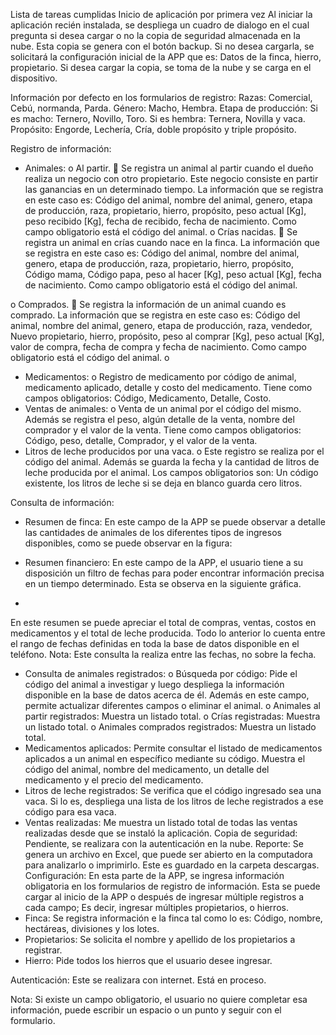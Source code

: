 Lista de tareas cumplidas
Inicio de aplicación por primera vez
Al iniciar la aplicación recién instalada, se despliega un cuadro de dialogo en el cual pregunta si desea cargar o no la copia de seguridad almacenada en la nube. Esta copia se genera con el botón backup.  Si no desea cargarla, se solicitará la configuración inicial de la APP que es: Datos de la finca, hierro, propietario. Si desea cargar la copia, se toma de la nube y se carga en el dispositivo.

Información por defecto en los formularios de registro:
Razas: Comercial, Cebú, normanda, Parda.
Género: Macho, Hembra.
Etapa de producción: Si es macho: Ternero, Novillo, Toro. Si es hembra: Ternera, Novilla y vaca.
Propósito: Engorde, Lechería, Cría, doble propósito y triple propósito.

Registro de información:
-	Animales:
o	Al partir.
	Se registra un animal al partir cuando el dueño realiza un negocio con otro propietario. Este negocio consiste en partir las ganancias en un determinado tiempo. La información que se registra en este caso es: Código del animal, nombre del animal, genero, etapa de producción, raza, propietario, hierro, propósito, peso actual [Kg], peso recibido [Kg], fecha de recibido, fecha de nacimiento. Como campo obligatorio está el código del animal.
o	Crías nacidas.
	Se registra un animal en crías cuando nace en la finca. La información que se registra en este caso es: Código del animal, nombre del animal, genero, etapa de producción, raza, propietario, hierro, propósito, Código mama, Código papa, peso al hacer [Kg], peso actual [Kg], fecha de nacimiento.  Como campo obligatorio está el código del animal.

o	Comprados.
	Se registra la información de un animal cuando es comprado. La información que se registra en este caso es: Código del animal, nombre del animal, genero, etapa de producción, raza, vendedor, Nuevo propietario, hierro, propósito, peso al comprar [Kg], peso actual [Kg], valor de compra, fecha de compra y fecha de nacimiento.  Como campo obligatorio está el código del animal.
o	
-	Medicamentos:
o	Registro de medicamento por código de animal, medicamento aplicado, detalle y costo del medicamento. Tiene como campos obligatorios: Código, Medicamento, Detalle, Costo.
-	Ventas de animales:
o	Venta de un animal por el código del mismo. Además se registra el peso, algún detalle de la venta, nombre del comprador y el valor de la venta. Tiene como campos obligatorios: Código, peso, detalle, Comprador, y el valor de la venta.
-	Litros de leche producidos por una vaca.
o	Este registro se realiza por el código del animal. Además se guarda la fecha y la cantidad de litros de leche producida por el animal. Los campos obligatorios son: Un código existente, los litros de leche si se deja en blanco guarda cero litros.

Consulta de información:
-	Resumen de finca: En este campo de la APP se puede observar a detalle las cantidades de animales de los diferentes tipos de ingresos disponibles, como se puede observar en la figura:
 
-	Resumen financiero: En este campo de la APP, el usuario tiene a su disposición un filtro de fechas para poder encontrar información precisa en un tiempo determinado. Esta se observa en la siguiente gráfica.
-	 
En este resumen se puede apreciar el total de compras, ventas, costos en medicamentos y el total de leche producida. Todo lo anterior lo cuenta entre el rango de fechas definidas en toda la base de datos disponible en el teléfono. Nota: Este consulta la realiza entre las fechas, no sobre la fecha.
-	Consulta de animales registrados:
o	Búsqueda por código: Pide el código del animal a investigar y luego despliega la información disponible en la base de datos acerca de él. Además en este campo, permite actualizar diferentes campos o eliminar el animal.
o	Animales al partir registrados: Muestra un listado total.
o	Crías registradas: Muestra un listado total.
o	Animales comprados registrados: Muestra un listado total.
-	Medicamentos aplicados: Permite consultar el listado de medicamentos aplicados a un animal en específico mediante su código. Muestra el código del animal, nombre del medicamento, un detalle del medicamento y el precio del medicamento.
-	Litros de leche registrados: Se verifica que el código ingresado sea una vaca.  Si lo es, despliega una lista de los litros de leche registrados a ese código para esa vaca.
-	Ventas realizadas: Me muestra un listado total de todas las ventas realizadas desde que se instaló la aplicación.
Copia de seguridad: Pendiente, se realizara con la autenticación en la nube.
Reporte: Se genera un archivo en Excel, que puede ser abierto en la computadora para analizarlo o imprimirlo. Este es guardado en la carpeta descargas.
Configuración: En esta parte de la APP, se ingresa información obligatoria en los formularios de registro de información. Esta se puede cargar al inicio de la APP o después de ingresar múltiple registros a cada campo; Es decir, ingresar múltiples propietarios, o hierros.
-	Finca: Se registra información e la finca tal como lo es: Código, nombre, hectáreas, divisiones y los lotes.
-	Propietarios: Se solicita el nombre y apellido de los propietarios a registrar.
-	Hierro: Pide todos los hierros que el usuario desee ingresar.

Autenticación: Este se realizara con internet. Está en proceso.


Nota: Si existe un campo obligatorio, el usuario no quiere completar esa información, puede escribir un espacio o un punto y seguir con el formulario.
